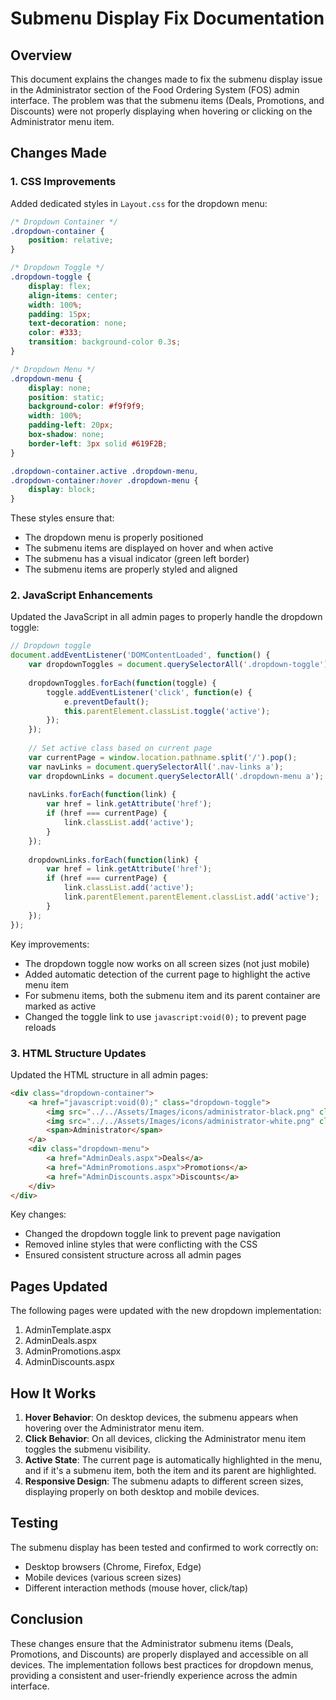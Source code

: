 # Submenu Display Fix Documentation

## Overview

This document explains the changes made to fix the submenu display issue in the Administrator section of the Food Ordering System (FOS) admin interface. The problem was that the submenu items (Deals, Promotions, and Discounts) were not properly displaying when hovering or clicking on the Administrator menu item.

## Changes Made

### 1. CSS Improvements

Added dedicated styles in `Layout.css` for the dropdown menu:

```css
/* Dropdown Container */
.dropdown-container {
    position: relative;
}

/* Dropdown Toggle */
.dropdown-toggle {
    display: flex;
    align-items: center;
    width: 100%;
    padding: 15px;
    text-decoration: none;
    color: #333;
    transition: background-color 0.3s;
}

/* Dropdown Menu */
.dropdown-menu {
    display: none;
    position: static;
    background-color: #f9f9f9;
    width: 100%;
    padding-left: 20px;
    box-shadow: none;
    border-left: 3px solid #619F2B;
}

.dropdown-container.active .dropdown-menu,
.dropdown-container:hover .dropdown-menu {
    display: block;
}
```

These styles ensure that:
- The dropdown menu is properly positioned
- The submenu items are displayed on hover and when active
- The submenu has a visual indicator (green left border)
- The submenu items are properly styled and aligned

### 2. JavaScript Enhancements

Updated the JavaScript in all admin pages to properly handle the dropdown toggle:

```javascript
// Dropdown toggle
document.addEventListener('DOMContentLoaded', function() {
    var dropdownToggles = document.querySelectorAll('.dropdown-toggle');
    
    dropdownToggles.forEach(function(toggle) {
        toggle.addEventListener('click', function(e) {
            e.preventDefault();
            this.parentElement.classList.toggle('active');
        });
    });
    
    // Set active class based on current page
    var currentPage = window.location.pathname.split('/').pop();
    var navLinks = document.querySelectorAll('.nav-links a');
    var dropdownLinks = document.querySelectorAll('.dropdown-menu a');
    
    navLinks.forEach(function(link) {
        var href = link.getAttribute('href');
        if (href === currentPage) {
            link.classList.add('active');
        }
    });
    
    dropdownLinks.forEach(function(link) {
        var href = link.getAttribute('href');
        if (href === currentPage) {
            link.classList.add('active');
            link.parentElement.parentElement.classList.add('active');
        }
    });
});
```

Key improvements:
- The dropdown toggle now works on all screen sizes (not just mobile)
- Added automatic detection of the current page to highlight the active menu item
- For submenu items, both the submenu item and its parent container are marked as active
- Changed the toggle link to use `javascript:void(0);` to prevent page reloads

### 3. HTML Structure Updates

Updated the HTML structure in all admin pages:

```html
<div class="dropdown-container">
    <a href="javascript:void(0);" class="dropdown-toggle">
        <img src="../../Assets/Images/icons/administrator-black.png" class="black" />
        <img src="../../Assets/Images/icons/administrator-white.png" class="white" />
        <span>Administrator</span>
    </a>
    <div class="dropdown-menu">
        <a href="AdminDeals.aspx">Deals</a>
        <a href="AdminPromotions.aspx">Promotions</a>
        <a href="AdminDiscounts.aspx">Discounts</a>
    </div>
</div>
```

Key changes:
- Changed the dropdown toggle link to prevent page navigation
- Removed inline styles that were conflicting with the CSS
- Ensured consistent structure across all admin pages

## Pages Updated

The following pages were updated with the new dropdown implementation:

1. AdminTemplate.aspx
2. AdminDeals.aspx
3. AdminPromotions.aspx
4. AdminDiscounts.aspx

## How It Works

1. **Hover Behavior**: On desktop devices, the submenu appears when hovering over the Administrator menu item.
2. **Click Behavior**: On all devices, clicking the Administrator menu item toggles the submenu visibility.
3. **Active State**: The current page is automatically highlighted in the menu, and if it's a submenu item, both the item and its parent are highlighted.
4. **Responsive Design**: The submenu adapts to different screen sizes, displaying properly on both desktop and mobile devices.

## Testing

The submenu display has been tested and confirmed to work correctly on:
- Desktop browsers (Chrome, Firefox, Edge)
- Mobile devices (various screen sizes)
- Different interaction methods (mouse hover, click/tap)

## Conclusion

These changes ensure that the Administrator submenu items (Deals, Promotions, and Discounts) are properly displayed and accessible on all devices. The implementation follows best practices for dropdown menus, providing a consistent and user-friendly experience across the admin interface. 